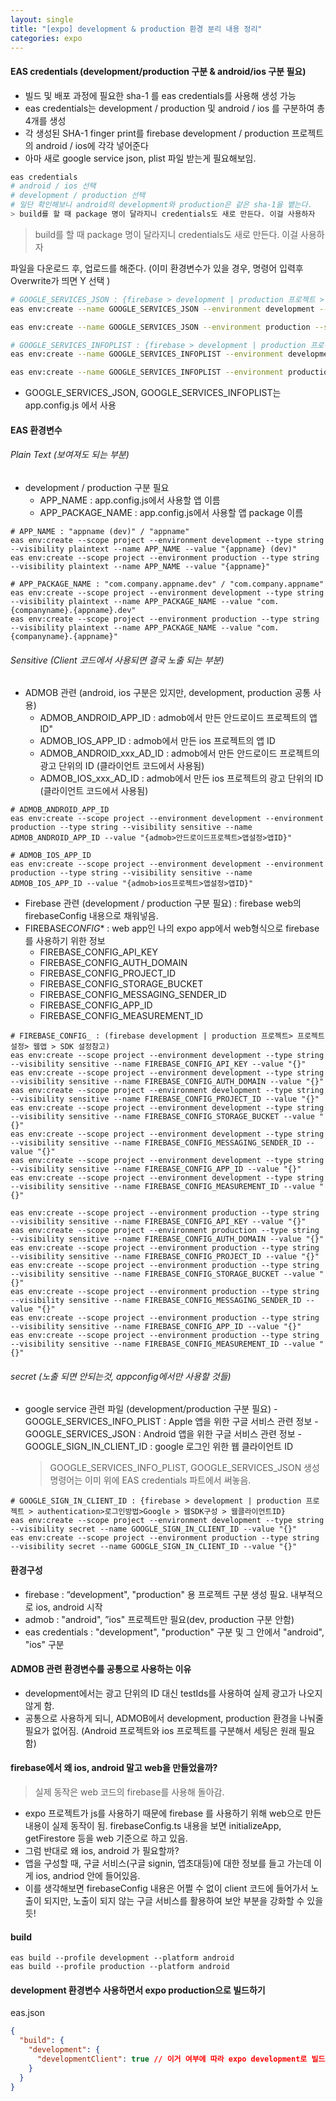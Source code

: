 ```yaml
---
layout: single
title: "[expo] development & production 환경 분리 내용 정리"
categories: expo
---
```


#### EAS credentials (development/production 구분 & android/ios 구분 필요)

- 빌드 및 배포 과정에 필요한 sha-1 를 eas credentials를 사용해 생성 가능
- eas credentials는 development / production 및 android / ios 를 구분하여 총 4개를 생성
- 각 생성된 SHA-1 finger print를 firebase development / production 프로젝트의 android / ios에 각각 넣어준다
- 아마 새로 google service json, plist 파일 받는게 필요해보임.

```bash
eas credentials
# android / ios 선택
# development / production 선택
# 일단 확인해보니 android의 development와 production은 같은 sha-1을 뱉는다.
> build를 할 때 package 명이 달라지니 credentials도 새로 만든다. 이걸 사용하자
```

> build를 할 때 package 명이 달라지니 credentials도 새로 만든다. 이걸 사용하자

파일을 다운로드 후, 업로드를 해준다. (이미 환경변수가 있을 경우, 명령어 입력후 Overwrite가 띄면 Y 선택 )

```bash
# GOOGLE_SERVICES_JSON : {firebase > development | production 프로젝트 > 프로젝트설정 > Android 앱 > google-services.json}
eas env:create --name GOOGLE_SERVICES_JSON --environment development --scope project --type file --visibility secret --value google-services-dev.json

eas env:create --name GOOGLE_SERVICES_JSON --environment production --scope project --type file --visibility secret --value google-services.json

# GOOGLE_SERVICES_INFOPLIST : {firebase > development | production 프로젝트 > 프로젝트설정 > Apple 앱 > GoogleService-Info.plist}
eas env:create --name GOOGLE_SERVICES_INFOPLIST --environment development --scope project --type file --visibility secret --value GoogleService-Info-dev.plist

eas env:create --name GOOGLE_SERVICES_INFOPLIST --environment production --scope project --type file --visibility secret --value GoogleService-Info.plist
```

- GOOGLE_SERVICES_JSON, GOOGLE_SERVICES_INFOPLIST는 app.config.js 에서 사용

#### EAS 환경변수

###### Plain Text (보여져도 되는 부분)

- development / production 구분 필요
  - APP_NAME : app.config.js에서 사용할 앱 이름
  - APP_PACKAGE_NAME : app.config.js에서 사용할 앱 package 이름

```
# APP_NAME : "appname (dev)" / "appname"
eas env:create --scope project --environment development --type string --visibility plaintext --name APP_NAME --value "{appname} (dev)"
eas env:create --scope project --environment production --type string --visibility plaintext --name APP_NAME --value "{appname}"

# APP_PACKAGE_NAME : "com.company.appname.dev" / "com.company.appname"
eas env:create --scope project --environment development --type string --visibility plaintext --name APP_PACKAGE_NAME --value "com.{companyname}.{appname}.dev"
eas env:create --scope project --environment production --type string --visibility plaintext --name APP_PACKAGE_NAME --value "com.{companyname}.{appname}"
```

###### Sensitive (Client 코드에서 사용되면 결국 노출 되는 부분)

- ADMOB 관련 (android, ios 구분은 있지만, development, production 공통 사용)
  - ADMOB_ANDROID_APP_ID : admob에서 만든 안드로이드 프로젝트의 앱 ID"
  - ADMOB_IOS_APP_ID : admob에서 만든 ios 프로젝트의 앱 ID
  - ADMOB_ANDROID_xxx_AD_ID : admob에서 만든 안드로이드 프로젝트의 광고 단위의 ID (클라이언트 코드에서 사용됨)
  - ADMOB_IOS_xxx_AD_ID : admob에서 만든 ios 프로젝트의 광고 단위의 ID (클라이언트 코드에서 사용됨)

```
# ADMOB_ANDROID_APP_ID
eas env:create --scope project --environment development --environment production --type string --visibility sensitive --name ADMOB_ANDROID_APP_ID --value "{admob>안드로이드프로젝트>앱설정>앱ID}"

# ADMOB_IOS_APP_ID
eas env:create --scope project --environment development --environment production --type string --visibility sensitive --name ADMOB_IOS_APP_ID --value "{admob>ios프로젝트>앱설정>앱ID}"
```

- Firebase 관련 (development / production 구분 필요) : firebase web의 firebaseConfig 내용으로 채워넣음.
- FIREBASE*CONFIG*\* : web app인 나의 expo app에서 web형식으로 firebase를 사용하기 위한 정보
  - FIREBASE_CONFIG_API_KEY
  - FIREBASE_CONFIG_AUTH_DOMAIN
  - FIREBASE_CONFIG_PROJECT_ID
  - FIREBASE_CONFIG_STORAGE_BUCKET
  - FIREBASE_CONFIG_MESSAGING_SENDER_ID
  - FIREBASE_CONFIG_APP_ID
  - FIREBASE_CONFIG_MEASUREMENT_ID

```
# FIREBASE_CONFIG_ : (firebase development | production 프로젝트> 프로젝트 설정> 웹앱 > SDK 설정참고)
eas env:create --scope project --environment development --type string --visibility sensitive --name FIREBASE_CONFIG_API_KEY --value "{}"
eas env:create --scope project --environment development --type string --visibility sensitive --name FIREBASE_CONFIG_AUTH_DOMAIN --value "{}"
eas env:create --scope project --environment development --type string --visibility sensitive --name FIREBASE_CONFIG_PROJECT_ID --value "{}"
eas env:create --scope project --environment development --type string --visibility sensitive --name FIREBASE_CONFIG_STORAGE_BUCKET --value "{}"
eas env:create --scope project --environment development --type string --visibility sensitive --name FIREBASE_CONFIG_MESSAGING_SENDER_ID --value "{}"
eas env:create --scope project --environment development --type string --visibility sensitive --name FIREBASE_CONFIG_APP_ID --value "{}"
eas env:create --scope project --environment development --type string --visibility sensitive --name FIREBASE_CONFIG_MEASUREMENT_ID --value "{}"

eas env:create --scope project --environment production --type string --visibility sensitive --name FIREBASE_CONFIG_API_KEY --value "{}"
eas env:create --scope project --environment production --type string --visibility sensitive --name FIREBASE_CONFIG_AUTH_DOMAIN --value "{}"
eas env:create --scope project --environment production --type string --visibility sensitive --name FIREBASE_CONFIG_PROJECT_ID --value "{}"
eas env:create --scope project --environment production --type string --visibility sensitive --name FIREBASE_CONFIG_STORAGE_BUCKET --value "{}"
eas env:create --scope project --environment production --type string --visibility sensitive --name FIREBASE_CONFIG_MESSAGING_SENDER_ID --value "{}"
eas env:create --scope project --environment production --type string --visibility sensitive --name FIREBASE_CONFIG_APP_ID --value "{}"
eas env:create --scope project --environment production --type string --visibility sensitive --name FIREBASE_CONFIG_MEASUREMENT_ID --value "{}"
```

###### secret (노출 되면 안되는것, appconfig에서만 사용할 것들)

- google service 관련 파일 (development/production 구분 필요) - GOOGLE_SERVICES_INFO_PLIST : Apple 앱을 위한 구글 서비스 관련 정보 - GOOGLE_SERVICES_JSON : Android 앱을 위한 구글 서비스 관련 정보 - GOOGLE_SIGN_IN_CLIENT_ID : google 로그인 위한 웹 클라이언트 ID
  > GOOGLE_SERVICES_INFO_PLIST, GOOGLE_SERVICES_JSON 생성 명령어는 이미 위에 EAS credentials 파트에서 써놓음.

```
# GOOGLE_SIGN_IN_CLIENT_ID : {firebase > development | production 프로젝트 > authentication>로그인방법>Google > 웹SDK구성 > 웹클라이언트ID}
eas env:create --scope project --environment development --type string --visibility secret --name GOOGLE_SIGN_IN_CLIENT_ID --value "{}"
eas env:create --scope project --environment production --type string --visibility secret --name GOOGLE_SIGN_IN_CLIENT_ID --value "{}"
```

#### 환경구성

- firebase : “development", "production" 용 프로젝트 구분 생성 필요. 내부적으로 ios, android 시작
- admob : "android", ”ios" 프로젝트만 필요(dev, production 구분 안함)
- eas credentials : "development", "production" 구분 및 그 안에서 "android", "ios" 구분

#### ADMOB 관련 환경변수를 공통으로 사용하는 이유

- development에서는 광고 단위의 ID 대신 testIds를 사용하여 실제 광고가 나오지 않게 함.
- 공통으로 사용하게 되니, ADMOB에서 development, production 환경을 나눠줄 필요가 없어짐. (Android 프로젝트와 ios 프로젝트를 구분해서 세팅은 원래 필요함)

#### firebase에서 왜 ios, android 말고 web을 만들었을까?

> 실제 동작은 web 코드의 firebase를 사용해 돌아감.

- expo 프로젝트가 js를 사용하기 때문에 firebase 를 사용하기 위해 web으로 만든 내용이 실제 동작이 됨. firebaseConfig.ts 내용을 보면 initializeApp, getFirestore 등을 web 기준으로 하고 있음.
- 그럼 반대로 왜 ios, android 가 필요할까?
- 앱을 구성할 때, 구글 서비스(구글 signin, 앱초대등)에 대한 정보를 들고 가는데 이게 ios, andriod 안에 들어있음.
- 이를 생각해보면 firebaseConfig 내용은 어쩔 수 없이 client 코드에 들어가서 노출이 되지만, 노출이 되지 않는 구글 서비스를 활용하여 보안 부분을 강화할 수 있을듯!

#### build

```
eas build --profile development --platform android
eas build --profile production --platform android
```

#### development 환경변수 사용하면서 expo production으로 빌드하기

eas.json

```json
{
  "build": {
    "development": {
      "developmentClient": true // 이거 여부에 따라 expo development로 빌드될듯 -> 빌드 안됨
    }
  }
}
```
